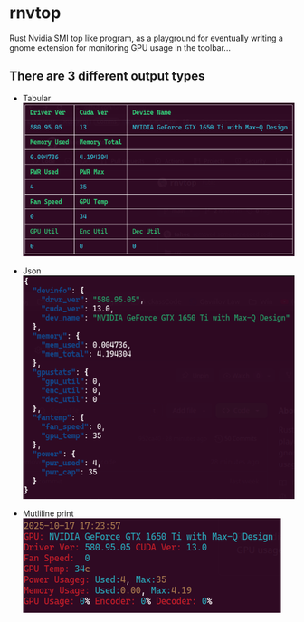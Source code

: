 # rnvtop
Rust Nvidia SMI top like program, as a playground for eventually writing a gnome extension for monitoring GPU usage in the toolbar...

## There are 3 different output types

* Tabular
![Table View](./artifacts/tabular.png "Table View")

* Json
![Json View](./artifacts/json.png "Json View")

* Mutliline print
![Multiline View](./artifacts/multiline.png "Multiline View")
